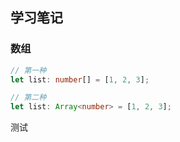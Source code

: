 ## 学习笔记

### 数组

```typescript
// 第一种
let list: number[] = [1, 2, 3];

// 第二种
let list: Array<number> = [1, 2, 3];
```

测试
